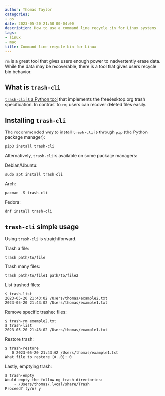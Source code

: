 ```yaml
---
author: Thomas Taylor
categories:
- os
date: 2023-05-20 21:50:00-04:00
description: How to use a command line recycle bin for Linux systems
tags:
- linux
- mac
title: Command line recycle bin for Linux
---
```


`rm` is a great tool that gives users enough power to inadvertently erase data. While the data may be recoverable, there is a tool that gives users recycle bin behavior.

## What is `trash-cli`

[`trash-cli` is a Python tool](https://github.com/andreafrancia/trash-cli) that implements the freedesktop.org trash specification. In contrast to `rm`, users can recover deleted files easily.

## Installing `trash-cli`

The recommended way to install `trash-cli` is through `pip` (the Python package manager):

```shell
pip3 install trash-cli
```

Alternatively, `trash-cli` is available on some package managers:

Debian/Ubuntu:

```shell
sudo apt install trash-cli
```

Arch:

```shell
pacman -S trash-cli
```

Fedora:

```shell
dnf install trash-cli
```

## `trash-cli` simple usage

Using `trash-cli` is straightforward.

Trash a file:

```shell
trash path/to/file
```

Trash many files:

```shell
trash path/to/file1 path/to/file2
```

List trashed files:

```shell
$ trash-list
2023-05-20 21:43:02 /Users/thomas/example2.txt
2023-05-20 21:43:02 /Users/thomas/example1.txt
```

Remove specific trashed files:

```shell
$ trash-rm example2.txt
$ trash-list
2023-05-20 21:43:02 /Users/thomas/example1.txt
```

Restore trash:

```shell
$ trash-restore
   0 2023-05-20 21:43:02 /Users/thomas/example1.txt
What file to restore [0..0]: 0
```

Lastly, emptying trash:

```shell
$ trash-empty
Would empty the following trash directories:
    - /Users/thomas/.local/share/Trash
Proceed? (y/n) y
```